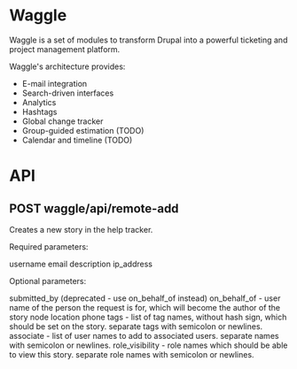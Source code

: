 Waggle
======

Waggle is a set of modules to transform Drupal into a powerful ticketing
and project management platform.

Waggle's architecture provides:
  * E-mail integration
  * Search-driven interfaces
  * Analytics
  * Hashtags
  * Global change tracker
  * Group-guided estimation (TODO)
  * Calendar and timeline (TODO)

API
===

POST waggle/api/remote-add
----------------------------

Creates a new story in the help tracker.

Required parameters:

username
email
description
ip_address

Optional parameters:

submitted_by (deprecated - use on_behalf_of instead)
on_behalf_of - user name of the person the request is for, which will become the author of the story node
location
phone
tags - list of tag names, without hash sign, which should be set on the story.  separate tags with semicolon or newlines.
associate - list of user names to add to associated users.  separate names with semicolon or newlines.
role_visibility - role names which should be able to view this story.  separate role names with semicolon or newlines.


